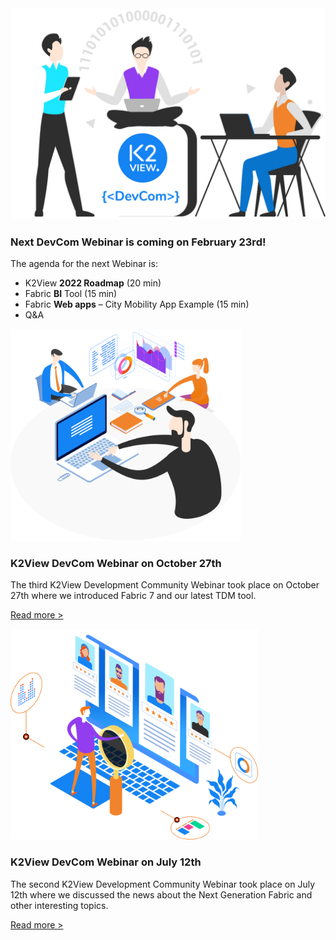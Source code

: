 <!--block-->

<img src="images/img13.jpg" style="zoom: 80%;" />

### Next DevCom Webinar is coming on February 23rd!

The agenda for the next Webinar is:

* K2View **2022 Roadmap** (20 min)
* Fabric **BI** Tool (15 min)
* Fabric **Web apps** – City Mobility App Example (15 min)
* Q&A 


<!--block-->

<img src="images/img7.png" style="zoom:80%;" />

### K2View DevCom Webinar on October 27th

The third K2View Development Community Webinar took place on October 27th where we introduced Fabric 7 and our latest TDM tool.

[Read more >](webinar_20211027/20211027_Webinar_Agenda_And_Speakers.md)

<!--block-->

<img src="images/img5.png" style="zoom:80%;" />

### K2View DevCom Webinar on July 12th

The second K2View Development Community Webinar took place on July 12th where we discussed the news about the Next Generation Fabric and other interesting topics.

[Read more >](webinar_20210712/20210712_Webinar_Agenda_And_Speakers.md)

<!--block-->


